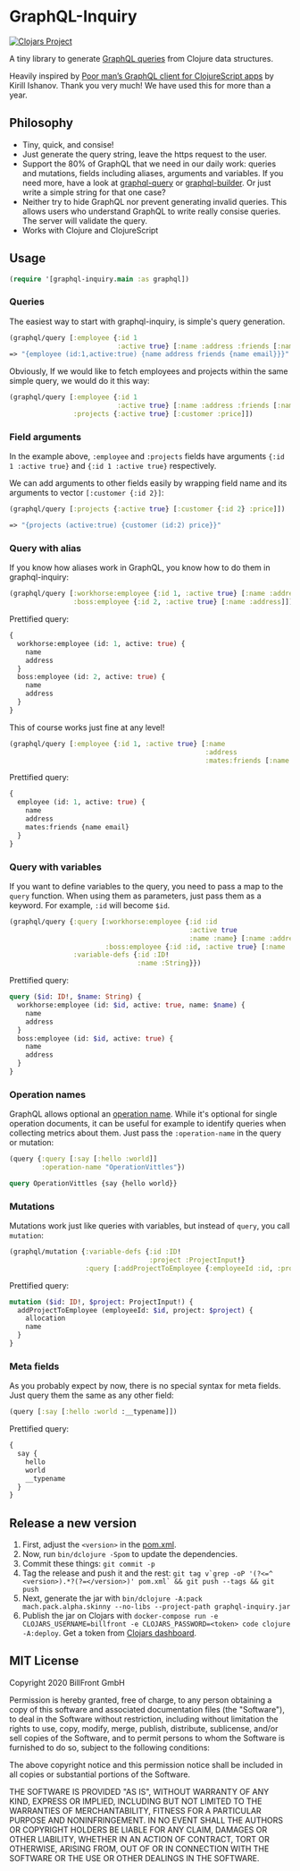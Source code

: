 # GraphQL-Inquiry

[![Clojars Project](https://img.shields.io/clojars/v/graphql-inquiry.svg)](https://clojars.org/graphql-inquiry)

A tiny library to generate [GraphQL queries](https://graphql.org/) from Clojure data structures.

Heavily inspired by [Poor man’s GraphQL client for ClojureScript apps](https://medium.com/@kirill.ishanov/poor-mans-graphql-client-for-clojurescript-apps-8dc4b04e8738) by Kirill Ishanov. Thank you very much! We have used this for more than a year.

## Philosophy

* Tiny, quick, and consise!
* Just generate the query string, leave the https request to the user.
* Support the 80% of GraphQL that we need in our daily work: queries and mutations, fields including aliases, arguments and variables. If you need more, have a look at [graphql-query](https://github.com/district0x/graphql-query) or [graphql-builder](https://github.com/retro/graphql-builder). Or just write a simple string for that one case?
* Neither try to hide GraphQL nor prevent generating invalid queries. This allows users who understand GraphQL to write really consise queries. The server will validate the query.
* Works with Clojure and ClojureScript

## Usage

```Clojure
(require '[graphql-inquiry.main :as graphql])
```

### Queries

The easiest way to start with graphql-inquiry, is simple's query generation.

```Clojure
(graphql/query [:employee {:id 1
                           :active true} [:name :address :friends [:name :email]]])
=> "{employee (id:1,active:true) {name address friends {name email}}}"
```

Obviously, If we would like to fetch employees and projects within the same simple query, we would do it this way:

```Clojure
(graphql/query [:employee {:id 1
                           :active true} [:name :address :friends [:name :email]]
                :projects {:active true} [:customer :price]])
```

### Field arguments

In the example above, `:employee` and `:projects` fields have arguments `{:id 1 :active true}` and `{:id 1 :active true}` respectively.

We can add arguments to other fields easily by wrapping field name and its arguments to vector `[:customer {:id 2}]`:

```Clojure
(graphql/query [:projects {:active true} [:customer {:id 2} :price]])

=> "{projects (active:true) {customer (id:2) price}}"
```

### Query with alias

If you know how aliases work in GraphQL, you know how to do them in graphql-inquiry:

```Clojure
(graphql/query [:workhorse:employee {:id 1, :active true} [:name :address]
                :boss:employee {:id 2, :active true} [:name :address]])
```

Prettified query:
```graphql
{
  workhorse:employee (id: 1, active: true) {
    name
    address
  }
  boss:employee (id: 2, active: true) {
    name
    address
  }
}
```

This of course works just fine at any level!
```Clojure
(graphql/query [:employee {:id 1, :active true} [:name
                                                 :address
                                                 :mates:friends [:name :email]]])
```
Prettified query:
```graphql
{
  employee (id: 1, active: true) {
    name
    address
    mates:friends {name email}
  }
}
```

### Query with variables

If you want to define variables to the query, you need to pass a map to the `query` function. When using them as parameters, just pass them as a keyword. For example, `:id` will become `$id`.

```Clojure
(graphql/query {:query [:workhorse:employee {:id :id
                                             :active true
                                             :name :name} [:name :address]
                        :boss:employee {:id :id, :active true} [:name :address]]
                :variable-defs {:id :ID!
                                :name :String}})
```
Prettified query:
```graphql
query ($id: ID!, $name: String) {
  workhorse:employee (id: $id, active: true, name: $name) {
    name
    address
  }
  boss:employee (id: $id, active: true) {
    name
    address
  }
}
```

### Operation names

GraphQL allows optional an [operation name](https://graphql.org/learn/queries/#operation-name). While it's optional for single operation documents, it can be useful for example to identify queries when collecting metrics about them.
Just pass the `:operation-name` in the query or mutation:

```Clojure
(query {:query [:say [:hello :world]]
        :operation-name "OperationVittles"})
```

```graphql
query OperationVittles {say {hello world}}
```

### Mutations

Mutations work just like queries with variables, but instead of `query`, you call `mutation`:

```Clojure
(graphql/mutation {:variable-defs {:id :ID!
                                   :project :ProjectInput!}
                   :query [:addProjectToEmployee {:employeeId :id, :project :project} [:allocation :name]]})
```
Prettified query:
```graphql
mutation ($id: ID!, $project: ProjectInput!) {
  addProjectToEmployee (employeeId: $id, project: $project) {
    allocation
    name
  }
}
```

### Meta fields

As you probably expect by now, there is no special syntax for meta fields. Just query them the same as any other field:

```Clojure
(query [:say [:hello :world :__typename]])
```
Prettified query:
```graphql
{
  say {
    hello
    world
    __typename
  }
}
```

## Release a new version

1. First, adjust the `<version>` in the [pom.xml](./pom.xml).
2. Now, run `bin/dclojure -Spom` to update the dependencies.
3. Commit these things: `git commit -p`
4. Tag the release and push it and the rest: ``git tag v`grep -oP '(?<=^  <version>).*?(?=</version>)' pom.xml` && git push --tags && git push``
5. Next, generate the jar with `bin/dclojure -A:pack mach.pack.alpha.skinny --no-libs --project-path graphql-inquiry.jar`
6. Publish the jar on Clojars with `docker-compose run -e CLOJARS_USERNAME=billfront -e CLOJARS_PASSWORD=<token> code clojure -A:deploy`. Get a token from [Clojars dashboard](https://clojars.org/tokens).

## MIT License

Copyright 2020 BillFront GmbH

Permission is hereby granted, free of charge, to any person obtaining a copy of this software and associated documentation files (the "Software"), to deal in the Software without restriction, including without limitation the rights to use, copy, modify, merge, publish, distribute, sublicense, and/or sell copies of the Software, and to permit persons to whom the Software is furnished to do so, subject to the following conditions:

The above copyright notice and this permission notice shall be included in all copies or substantial portions of the Software.

THE SOFTWARE IS PROVIDED "AS IS", WITHOUT WARRANTY OF ANY KIND, EXPRESS OR IMPLIED, INCLUDING BUT NOT LIMITED TO THE WARRANTIES OF MERCHANTABILITY, FITNESS FOR A PARTICULAR PURPOSE AND NONINFRINGEMENT. IN NO EVENT SHALL THE AUTHORS OR COPYRIGHT HOLDERS BE LIABLE FOR ANY CLAIM, DAMAGES OR OTHER LIABILITY, WHETHER IN AN ACTION OF CONTRACT, TORT OR OTHERWISE, ARISING FROM, OUT OF OR IN CONNECTION WITH THE SOFTWARE OR THE USE OR OTHER DEALINGS IN THE SOFTWARE.
